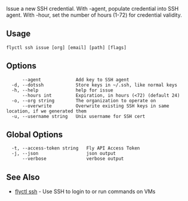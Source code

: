 Issue a new SSH credential. With -agent, populate credential
into SSH agent. With -hour, set the number of hours (1-72) for credential
validity.

## Usage
~~~
flyctl ssh issue [org] [email] [path] [flags]
~~~

## Options

~~~
      --agent             Add key to SSH agent
  -d, --dotssh            Store keys in ~/.ssh, like normal keys
  -h, --help              help for issue
      --hours int         Expiration, in hours (<72) (default 24)
  -o, --org string        The organization to operate on
      --overwrite         Overwrite existing SSH keys in same location, if we generated them
  -u, --username string   Unix username for SSH cert
~~~

## Global Options

~~~
  -t, --access-token string   Fly API Access Token
  -j, --json                  json output
      --verbose               verbose output
~~~

## See Also

* [flyctl ssh](/docs/flyctl/ssh/)	 - Use SSH to login to or run commands on VMs

